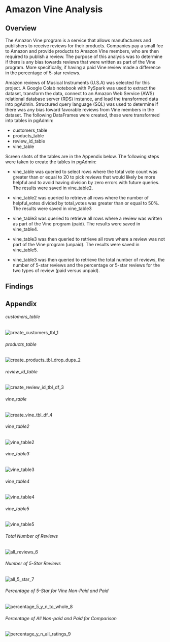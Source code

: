 # Amazon Vine Analysis
## Overview
The Amazon Vine program is a service that allows manufacturers and publishers to receive reviews for their products. Companies pay a small fee to Amazon and provide products to Amazon Vine members, who are then required to publish a review. The purpose of this analysis was to determine if there is any bias towards reviews that were written as part of the Vine program. More specifically, if having a paid Vine review made a difference in the percentage of 5-star reviews.  

Amazon reviews of Musical Instruments (U.S.A) was selected for this project. A Google Colab notebook with PySpark was used to extract the dataset, transform the data, connect to an Amazon Web Service (AWS) relational database server (RDS) instance, and load the transformed data into pgAdmin.  Structured query language (SQL) was used to determine if there was any bias toward favorable reviews from Vine members in the dataset. 
The following DataFrames were created, these were transformed into tables in pgAdmin:
- customers_table
- products_table
- review_id_table
- vine_table

Screen shots of the tables are in the Appendix below.
The following steps were taken to create the tables in pgAdmin:
- vine_table was queried to select  rows where the total vote count was greater than or equal to 20 to pick reviews that would likely be more helpful and to avoid having division by zero errors with future queries. The results were saved in vine_table2.

- vine_table2 was queried to retrieve all rows where the number of helpful_votes divided by total_votes was greater than or equal to 50%. The results were saved in vine_table3
- vine_table3 was queried to retrieve all rows where a review was written as part of the Vine program (paid). The results were saved in vine_table4.
- vine_table3 was then queried to retrieve all rows where a review was not part of the Vine program (unpaid). The results were saved in vine_table5.
- vine_table3 was then queried to retrieve the total number of reviews, the number of 5-star reviews and the percentage or 5-star reviews for the two types of review (paid versus unpaid).
## Findings



## Appendix
###### customers_table
![create_customers_tbl_1](https://github.com/LleeMcD/Amazon_Vine_Analysis/blob/main/Resources/create_customers_tbl_1.png)
###### products_table
![create_products_tbl_drop_dups_2](https://github.com/LleeMcD/Amazon_Vine_Analysis/blob/main/Resources/create_products_tbl_drop_dups_2.png)
###### review_id_table
![create_review_id_tbl_df_3](https://github.com/LleeMcD/Amazon_Vine_Analysis/blob/main/Resources/create_review_id_tbl_df_3.png)
###### vine_table
![create_vine_tbl_df_4](https://github.com/LleeMcD/Amazon_Vine_Analysis/blob/main/Resources/create_vine_tbl_df_4.png)
###### vine_table2
![vine_table2](https://github.com/LleeMcD/Amazon_Vine_Analysis/blob/main/Resources/vine_table2.png)
###### vine_table3
![vine_table3](https://github.com/LleeMcD/Amazon_Vine_Analysis/blob/main/Resources/vine_table3.png)
###### vine_table4
![vine_table4](https://github.com/LleeMcD/Amazon_Vine_Analysis/blob/main/Resources/vine_table4.png)
###### vine_table5
![vine_table5](https://github.com/LleeMcD/Amazon_Vine_Analysis/blob/main/Resources/vine_table5.png)
###### Total Number of Reviews
![all_reviews_6](https://github.com/LleeMcD/Amazon_Vine_Analysis/blob/main/Resources/all_reviews_6.png)
###### Number of 5-Star Reviews
![all_5_star_7](https://github.com/LleeMcD/Amazon_Vine_Analysis/blob/main/Resources/all_5_star_7.png)
###### Percentage of 5-Star for Vine Non-Paid and Paid
![percentage_5_y_n_to_whole_8](https://github.com/LleeMcD/Amazon_Vine_Analysis/blob/main/Resources/percentage_5_y_n_to_whole_8.png)
###### Percentage of All Non-paid and Paid for Comparison
![percentage_y_n_all_ratings_9](https://github.com/LleeMcD/Amazon_Vine_Analysis/blob/main/Resources/percentage_y_n_all_ratings_9.png)
